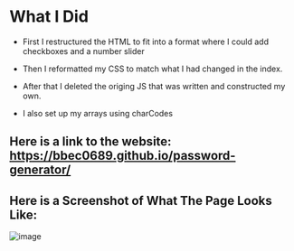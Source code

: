 # What I Did

* First I restructured the HTML to fit into a format where I could add checkboxes and a number slider

* Then I reformatted my CSS to match what I had changed in the index.

* After that I deleted the origing JS that was written and constructed my own.

* I also set up my arrays using charCodes 

## Here is a link to the website: https://bbec0689.github.io/password-generator/


## Here is a Screenshot of What The Page Looks Like:
![image](https://user-images.githubusercontent.com/71798106/98994797-9d4f4880-24ed-11eb-9977-49c325594953.png)
